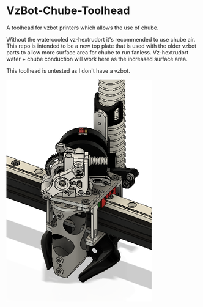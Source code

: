 # VzBot-Chube-Toolhead
A toolhead for vzbot printers which allows the use of chube.

Without the watercooled vz-hextrudort it's recommended to use chube air. This repo is intended to be a new top plate that is used with the older vzbot parts to allow more surface area for chube to run fanless. Vz-hextrudort water + chube conduction will work here as the increased surface area.

This toolhead is untested as I don't have a vzbot.

![Chube toolhead](Vzbot_Chube.png)
